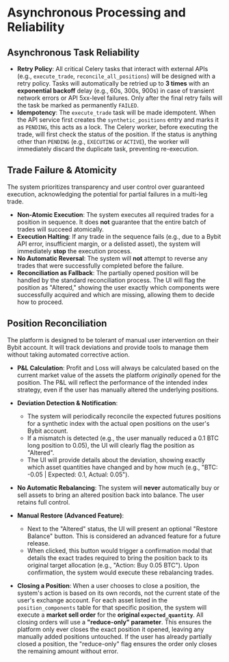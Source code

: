 # Asynchronous Processing and Reliability

## Asynchronous Task Reliability

-   **Retry Policy**: All critical Celery tasks that interact with external APIs (e.g., `execute_trade`, `reconcile_all_positions`) will be designed with a retry policy. Tasks will automatically be retried up to **3 times** with an **exponential backoff** delay (e.g., 60s, 300s, 900s) in case of transient network errors or API 5xx-level failures. Only after the final retry fails will the task be marked as permanently `FAILED`.
-   **Idempotency**: The `execute_trade` task will be made idempotent. When the API service first creates the `synthetic_positions` entry and marks it as `PENDING`, this acts as a lock. The Celery worker, before executing the trade, will first check the status of the position. If the status is anything other than `PENDING` (e.g., `EXECUTING` or `ACTIVE`), the worker will immediately discard the duplicate task, preventing re-execution.

## Trade Failure & Atomicity

The system prioritizes transparency and user control over guaranteed execution, acknowledging the potential for partial failures in a multi-leg trade.

*   **Non-Atomic Execution**: The system executes all required trades for a position in sequence. It does **not** guarantee that the entire batch of trades will succeed atomically.
*   **Execution Halting**: If any trade in the sequence fails (e.g., due to a Bybit API error, insufficient margin, or a delisted asset), the system will immediately **stop** the execution process.
*   **No Automatic Reversal**: The system will **not** attempt to reverse any trades that were successfully completed before the failure.
*   **Reconciliation as Fallback**: The partially opened position will be handled by the standard reconciliation process. The UI will flag the position as "Altered," showing the user exactly which components were successfully acquired and which are missing, allowing them to decide how to proceed.

## Position Reconciliation

The platform is designed to be tolerant of manual user intervention on their Bybit account. It will track deviations and provide tools to manage them without taking automated corrective action.

*   **P&L Calculation**: Profit and Loss will always be calculated based on the current market value of the assets the platform *originally* opened for the position. The P&L will reflect the performance of the intended index strategy, even if the user has manually altered the underlying positions.

*   **Deviation Detection & Notification**:
    *   The system will periodically reconcile the expected futures positions for a synthetic index with the actual open positions on the user's Bybit account.
    *   If a mismatch is detected (e.g., the user manually reduced a 0.1 BTC long position to 0.05), the UI will clearly flag the position as "Altered".
    *   The UI will provide details about the deviation, showing exactly which asset quantities have changed and by how much (e.g., "BTC: -0.05 | Expected: 0.1, Actual: 0.05").

*   **No Automatic Rebalancing**: The system will **never** automatically buy or sell assets to bring an altered position back into balance. The user retains full control.

*   **Manual Restore (Advanced Feature)**:
    *   Next to the "Altered" status, the UI will present an optional "Restore Balance" button. This is considered an advanced feature for a future release.
    *   When clicked, this button would trigger a confirmation modal that details the exact trades required to bring the position back to its original target allocation (e.g., "Action: Buy 0.05 BTC"). Upon confirmation, the system would execute these rebalancing trades.

*   **Closing a Position**: When a user chooses to close a position, the system's action is based on its own records, not the current state of the user's exchange account. For each asset listed in the `position_components` table for that specific position, the system will execute a **market sell order** for the **original `expected_quantity`**. All closing orders will use a **"reduce-only" parameter**. This ensures the platform only ever closes the exact position it opened, leaving any manually added positions untouched. If the user has already partially closed a position, the "reduce-only" flag ensures the order only closes the remaining amount without error. 